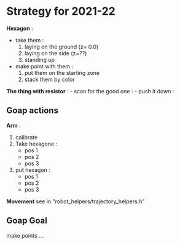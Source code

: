 # Strategy for 2021-22
**Hexagon** : 
- take them : 
    1. laying on the ground (z= 0.0)
    2. laying on the side (z=??)
    3. standing up
- make point with them : 
    1. put them on the starting zone
    2. stack them by color

**The thing with resistor** : 
    - scan for the good one :
    - push it down : 


## Goap actions
**Arm** : 
1. calibrate
2. Take hexagone : 
    - pos 1 
    - pos 2 
    - pos 3
3. put hexagon : 
    - pos 1
    - pos 2
    - pos 3

**Movement**
see in "robot_helpers/trajectory_helpers.h"
## Goap Goal
make points ....